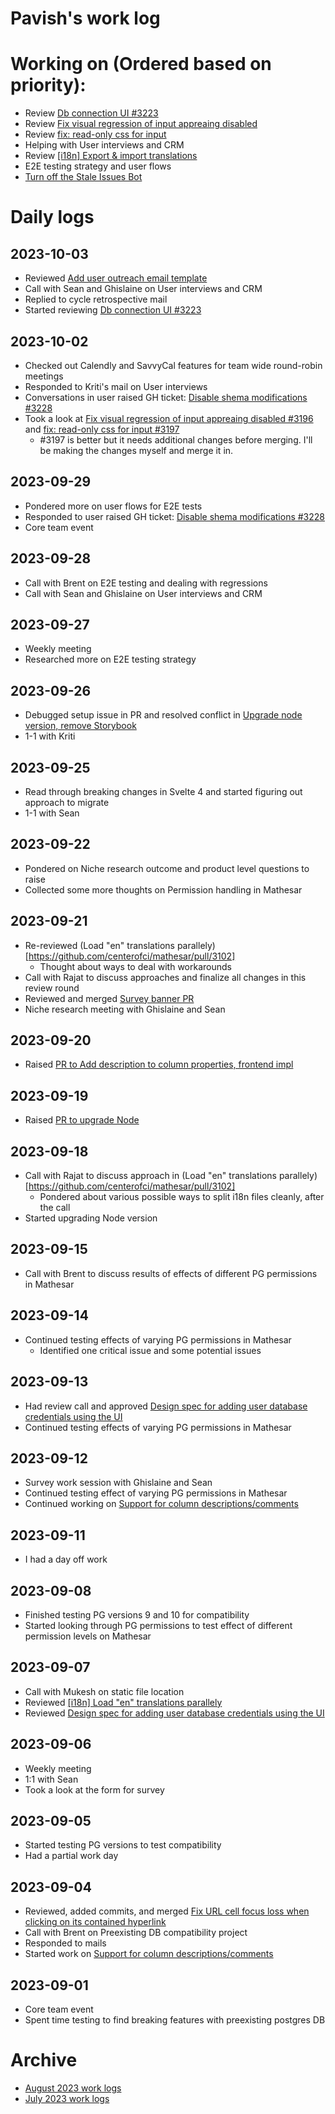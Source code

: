 # Pavish's work log

# Working on (Ordered based on priority):
* Review [Db connection UI #3223](https://github.com/centerofci/mathesar/pull/3223)
* Review [Fix visual regression of input appreaing disabled](https://github.com/centerofci/mathesar/pull/3196)
* Review [fix: read-only css for input](https://github.com/centerofci/mathesar/pull/3197)
* Helping with User interviews and CRM
* Review [[i18n] Export & import translations](https://github.com/centerofci/mathesar/pull/3123)
* E2E testing strategy and user flows
* [Turn off the Stale Issues Bot](https://github.com/centerofci/mathesar/issues/3142)

# Daily logs
## 2023-10-03
* Reviewed [Add user outreach email template](https://github.com/centerofci/mathesar_internal_crm/pull/1)
* Call with Sean and Ghislaine on User interviews and CRM
* Replied to cycle retrospective mail
* Started reviewing [Db connection UI #3223](https://github.com/centerofci/mathesar/pull/3223)

## 2023-10-02
* Checked out Calendly and SavvyCal features for team wide round-robin meetings
* Responded to Kriti's mail on User interviews
* Conversations in user raised GH ticket: [Disable shema modifications #3228](https://github.com/centerofci/mathesar/issues/3228)
* Took a look at [Fix visual regression of input appreaing disabled #3196](https://github.com/centerofci/mathesar/pull/3196) and [fix: read-only css for input #3197](https://github.com/centerofci/mathesar/pull/3197)
  - #3197 is better but it needs additional changes before merging. I'll be making the changes myself and merge it in.

## 2023-09-29
* Pondered more on user flows for E2E tests
* Responded to user raised GH ticket: [Disable shema modifications #3228](https://github.com/centerofci/mathesar/issues/3228)
* Core team event

## 2023-09-28
* Call with Brent on E2E testing and dealing with regressions
* Call with Sean and Ghislaine on User interviews and CRM

## 2023-09-27
* Weekly meeting
* Researched more on E2E testing strategy

## 2023-09-26
* Debugged setup issue in PR and resolved conflict in [Upgrade node version, remove Storybook](https://github.com/centerofci/mathesar/pull/3214)
* 1-1 with Kriti

## 2023-09-25
* Read through breaking changes in Svelte 4 and started figuring out approach to migrate
* 1-1 with Sean

## 2023-09-22
* Pondered on Niche research outcome and product level questions to raise
* Collected some more thoughts on Permission handling in Mathesar

## 2023-09-21
* Re-reviewed (Load "en" translations parallely)[https://github.com/centerofci/mathesar/pull/3102]
  - Thought about ways to deal with workarounds
* Call with Rajat to discuss approaches and finalize all changes in this review round
* Reviewed and merged [Survey banner PR](https://github.com/centerofci/mathesar-website/pull/93)
* Niche research meeting with Ghislaine and Sean

## 2023-09-20
* Raised [PR to Add description to column properties, frontend impl](https://github.com/centerofci/mathesar/pull/3219)

## 2023-09-19
* Raised [PR to upgrade Node](https://github.com/centerofci/mathesar/pull/3214)

## 2023-09-18
* Call with Rajat to discuss approach in (Load "en" translations parallely)[https://github.com/centerofci/mathesar/pull/3102]
  - Pondered about various possible ways to split i18n files cleanly, after the call
* Started upgrading Node version

## 2023-09-15
* Call with Brent to discuss results of effects of different PG permissions in Mathesar

## 2023-09-14
* Continued testing effects of varying PG permissions in Mathesar
  - Identified one critical issue and some potential issues

## 2023-09-13
* Had review call and approved [Design spec for adding user database credentials using the UI](https://github.com/centerofci/mathesar/issues/3159)
* Continued testing effects of varying PG permissions in Mathesar

## 2023-09-12
* Survey work session with Ghislaine and Sean
* Continued testing effect of varying PG permissions in Mathesar
* Continued working on [Support for column descriptions/comments](https://github.com/centerofci/mathesar/issues/3069)

## 2023-09-11
* I had a day off work

## 2023-09-08
* Finished testing PG versions 9 and 10 for compatibility
* Started looking through PG permissions to test effect of different permission levels on Mathesar

## 2023-09-07
* Call with Mukesh on static file location
* Reviewed [[i18n] Load "en" translations parallely](https://github.com/centerofci/mathesar/pull/3102)
* Reviewed [Design spec for adding user database credentials using the UI](https://github.com/centerofci/mathesar/issues/3159)

## 2023-09-06
* Weekly meeting
* 1:1 with Sean
* Took a look at the form for survey

## 2023-09-05
* Started testing PG versions to test compatibility
* Had a partial work day

## 2023-09-04
* Reviewed, added commits, and merged [Fix URL cell focus loss when clicking on its contained hyperlink](https://github.com/centerofci/mathesar/pull/3012)
* Call with Brent on Preexisting DB compatibility project
* Responded to mails
* Started work on [Support for column descriptions/comments](https://github.com/centerofci/mathesar/issues/3069)

## 2023-09-01
* Core team event
* Spent time testing to find breaking features with preexisting postgres DB

# Archive
 - [August 2023 work logs](/team/worklogs/archive/2023-08/pavish.md)
 - [July 2023 work logs](/team/worklogs/archive/2023-07/pavish.md)
